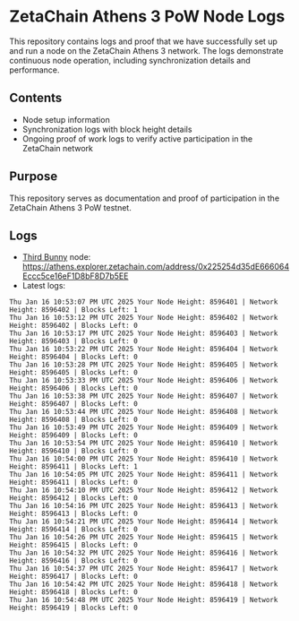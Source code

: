 # ZetaChain Athens 3 PoW Node Logs
This repository contains logs and proof that we have successfully set up and run a node on the ZetaChain Athens 3 network. The logs demonstrate continuous node operation, including synchronization details and performance.

## Contents
- Node setup information
- Synchronization logs with block height details
- Ongoing proof of work logs to verify active participation in the ZetaChain network

## Purpose
This repository serves as documentation and proof of participation in the ZetaChain Athens 3 PoW testnet.

## Logs

- [Third Bunny](https://thirdbunny.xyz/) node: https://athens.explorer.zetachain.com/address/0x225254d35dE666064Eccc5ce16eF1D8bF8D7b5EE
- Latest logs:
```
Thu Jan 16 10:53:07 PM UTC 2025 Your Node Height: 8596401 | Network Height: 8596402 | Blocks Left: 1
Thu Jan 16 10:53:12 PM UTC 2025 Your Node Height: 8596402 | Network Height: 8596402 | Blocks Left: 0
Thu Jan 16 10:53:17 PM UTC 2025 Your Node Height: 8596403 | Network Height: 8596403 | Blocks Left: 0
Thu Jan 16 10:53:22 PM UTC 2025 Your Node Height: 8596404 | Network Height: 8596404 | Blocks Left: 0
Thu Jan 16 10:53:28 PM UTC 2025 Your Node Height: 8596405 | Network Height: 8596405 | Blocks Left: 0
Thu Jan 16 10:53:33 PM UTC 2025 Your Node Height: 8596406 | Network Height: 8596406 | Blocks Left: 0
Thu Jan 16 10:53:38 PM UTC 2025 Your Node Height: 8596407 | Network Height: 8596407 | Blocks Left: 0
Thu Jan 16 10:53:44 PM UTC 2025 Your Node Height: 8596408 | Network Height: 8596408 | Blocks Left: 0
Thu Jan 16 10:53:49 PM UTC 2025 Your Node Height: 8596409 | Network Height: 8596409 | Blocks Left: 0
Thu Jan 16 10:53:54 PM UTC 2025 Your Node Height: 8596410 | Network Height: 8596410 | Blocks Left: 0
Thu Jan 16 10:54:00 PM UTC 2025 Your Node Height: 8596410 | Network Height: 8596411 | Blocks Left: 1
Thu Jan 16 10:54:05 PM UTC 2025 Your Node Height: 8596411 | Network Height: 8596411 | Blocks Left: 0
Thu Jan 16 10:54:10 PM UTC 2025 Your Node Height: 8596412 | Network Height: 8596412 | Blocks Left: 0
Thu Jan 16 10:54:16 PM UTC 2025 Your Node Height: 8596413 | Network Height: 8596413 | Blocks Left: 0
Thu Jan 16 10:54:21 PM UTC 2025 Your Node Height: 8596414 | Network Height: 8596414 | Blocks Left: 0
Thu Jan 16 10:54:26 PM UTC 2025 Your Node Height: 8596415 | Network Height: 8596415 | Blocks Left: 0
Thu Jan 16 10:54:32 PM UTC 2025 Your Node Height: 8596416 | Network Height: 8596416 | Blocks Left: 0
Thu Jan 16 10:54:37 PM UTC 2025 Your Node Height: 8596417 | Network Height: 8596417 | Blocks Left: 0
Thu Jan 16 10:54:42 PM UTC 2025 Your Node Height: 8596418 | Network Height: 8596418 | Blocks Left: 0
Thu Jan 16 10:54:48 PM UTC 2025 Your Node Height: 8596419 | Network Height: 8596419 | Blocks Left: 0
```
